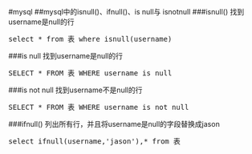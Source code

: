 #mysql
##mysql中的isnull()、ifnull()、is null与 isnotnull
###isnull()
找到username是null的行
<pre>
select * from 表 where isnull(username)
</pre>
###is null
找到username是null的行
<pre>
SELECT * FROM 表 WHERE username is null
</pre>
###is not null
找到username不是null的行
<pre>
SELECT * FROM 表 WHERE username is not null
</pre>
###ifnull()
列出所有行，并且将username是null的字段替换成jason
<pre>
select ifnull(username,'jason'),* from 表
</pre>
